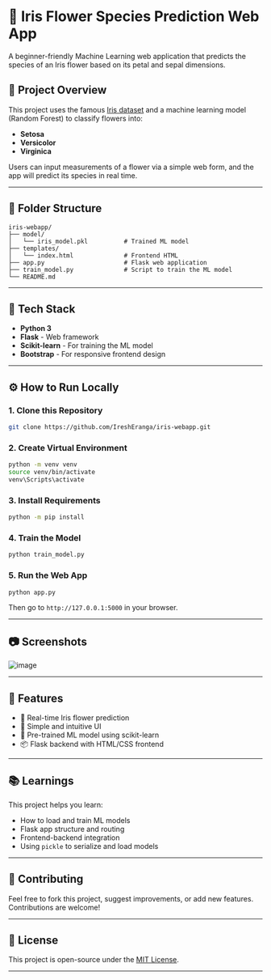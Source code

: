 
# 🌸 Iris Flower Species Prediction Web App

A beginner-friendly Machine Learning web application that predicts the species of an Iris flower based on its petal and sepal dimensions.

## 🚀 Project Overview

This project uses the famous [Iris dataset](https://scikit-learn.org/stable/auto_examples/datasets/plot_iris_dataset.html) and a machine learning model (Random Forest) to classify flowers into:
- **Setosa**
- **Versicolor**
- **Virginica**

Users can input measurements of a flower via a simple web form, and the app will predict its species in real time.

---

## 📁 Folder Structure

```
iris-webapp/
├── model/
│   └── iris_model.pkl          # Trained ML model
├── templates/
│   └── index.html              # Frontend HTML
├── app.py                      # Flask web application
├── train_model.py              # Script to train the ML model
└── README.md                   
```

---

## 🧠 Tech Stack

- **Python 3**
- **Flask** - Web framework
- **Scikit-learn** - For training the ML model
- **Bootstrap** - For responsive frontend design

---

## ⚙️ How to Run Locally

### 1. Clone this Repository
```bash
git clone https://github.com/IreshEranga/iris-webapp.git
```

### 2. Create Virtual Environment
```bash
python -m venv venv
source venv/bin/activate  
venv\Scripts\activate
```

### 3. Install Requirements
```bash
python -m pip install
```

### 4. Train the Model
```bash
python train_model.py
```

### 5. Run the Web App
```bash
python app.py
```
Then go to `http://127.0.0.1:5000` in your browser.

---

## 📷 Screenshots
![image](https://github.com/user-attachments/assets/e33f97b8-0a67-43ca-8b37-fa3307ceb437)

---

## 📝 Features

- 🌼 Real-time Iris flower prediction
- 🎯 Simple and intuitive UI
- 🔬 Pre-trained ML model using scikit-learn
- 📦 Flask backend with HTML/CSS frontend

---

## 📚 Learnings

This project helps you learn:
- How to load and train ML models
- Flask app structure and routing
- Frontend-backend integration
- Using `pickle` to serialize and load models

---

## 🤝 Contributing

Feel free to fork this project, suggest improvements, or add new features. Contributions are welcome!

---

## 📄 License

This project is open-source under the [MIT License](LICENSE).

---
